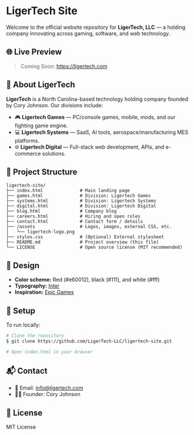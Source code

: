 # LigerTech Site

Welcome to the official website repository for **LigerTech, LLC** — a holding company innovating across gaming, software, and web technology.

## 🌐 Live Preview
> Coming Soon: https://ligertech.com

## 🧾 About LigerTech
**LigerTech** is a North Carolina-based technology holding company founded by Cory Johnson. Our divisions include:

- 🎮 **Ligertech Games** — PC/console games, mobile, mods, and our fighting game engine.
- 💻 **Ligertech Systems** — SaaS, AI tools, aerospace/manufacturing MES platforms.
- 🌐 **Ligertech Digital** — Full-stack web development, APIs, and e-commerce solutions.

## 📁 Project Structure
```plaintext
ligertech-site/
├── index.html              # Main landing page
├── games.html              # Division: Ligertech Games
├── systems.html            # Division: Ligertech Systems
├── digital.html            # Division: Ligertech Digital
├── blog.html               # Company blog
├── careers.html            # Hiring and open roles
├── contact.html            # Contact form / details
├── /assets                 # Logos, images, external CSS, etc.
│   └── ligertech-logo.png
├── styles.css              # (Optional) External stylesheet
├── README.md               # Project overview (this file)
└── LICENSE                 # Open source license (MIT recommended)
```

## 🎨 Design
- **Color scheme:** Red (#e60012), black (#111), and white (#fff)
- **Typography:** [Inter](https://fonts.google.com/specimen/Inter)
- **Inspiration:** [Epic Games](https://www.epicgames.com/site/en-US/home)

## 🚀 Setup
To run locally:
```bash
# Clone the repository
$ git clone https://github.com/LigerTech-LLC/ligertech-site.git

# Open index.html in your browser
```

## 📬 Contact
- 📧 Email: info@ligertech.com
- 🧑‍💼 Founder: Cory Johnson

## 📄 License
MIT License